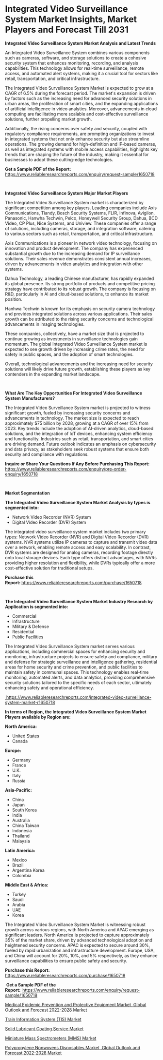 <p><h1>Integrated Video Surveillance System Market Insights, Market Players and Forecast Till 2031</h1></p><p><strong>Integrated Video Surveillance System Market Analysis and Latest Trends</strong></p>
<p><p>An Integrated Video Surveillance System combines various components such as cameras, software, and storage solutions to create a cohesive security system that enhances monitoring, recording, and analysis capabilities. This technology allows for real-time surveillance, remote access, and automated alert systems, making it a crucial tool for sectors like retail, transportation, and critical infrastructure.</p><p>The Integrated Video Surveillance System Market is expected to grow at a CAGR of 6.5% during the forecast period. The market's expansion is driven by factors such as the increasing need for advanced security solutions in urban areas, the proliferation of smart cities, and the expanding applications of artificial intelligence in video analytics. Moreover, advancements in cloud computing are facilitating more scalable and cost-effective surveillance solutions, further propelling market growth. </p><p>Additionally, the rising concerns over safety and security, coupled with regulatory compliance requirements, are prompting organizations to invest in integrated systems that not only enhance security but also streamline operations. The growing demand for high-definition and IP-based cameras, as well as integrated systems with mobile access capabilities, highlights key trends that are shaping the future of the industry, making it essential for businesses to adopt these cutting-edge technologies.</p></p>
<p><strong>Get a Sample PDF of the Report:&nbsp;</strong> <a href="https://www.reliableresearchreports.com/enquiry/request-sample/1650718?utm_campaign=1479&utm_medium=2&utm_source=Github&utm_content=ia&utm_term=12102024&utm_id=integrated-video-surveillance-system">https://www.reliableresearchreports.com/enquiry/request-sample/1650718</a></p>
<p>&nbsp;</p>
<p><strong>Integrated Video Surveillance System Major Market Players</strong></p>
<p><p>The Integrated Video Surveillance System market is characterized by significant competition among key players. Leading companies include Axis Communications, Tiandy, Bosch Security Systems, FLIR, Infinova, Avigilon, Panasonic, Hanwha Techwin, Pelco, Honeywell Security Group, Dahua, BCD Video, CP Plus, Nice Systems, and Uniview. These companies offer a range of solutions, including cameras, storage, and integration software, catering to various sectors such as retail, transportation, and critical infrastructure.</p><p>Axis Communications is a pioneer in network video technology, focusing on innovation and product development. The company has experienced substantial growth due to the increasing demand for IP surveillance solutions. Their sales revenue demonstrates consistent annual increases, driven by advancements in video analytics and integration with other systems.</p><p>Dahua Technology, a leading Chinese manufacturer, has rapidly expanded its global presence. Its strong portfolio of products and competitive pricing strategy have contributed to its robust growth. The company is focusing on R&D, particularly in AI and cloud-based solutions, to enhance its market position.</p><p>Hanhwa Techwin is known for its emphasis on security camera technology and provides integrated solutions across various applications. Their sales growth can be attributed to the rising security concerns and technological advancements in imaging technologies.</p><p>These companies, collectively, have a market size that is projected to continue growing as investments in surveillance technologies gain momentum. The global Integrated Video Surveillance System market is expected to see growth driven by increasing crime rates, the need for safety in public spaces, and the adoption of smart technologies.</p><p>Overall, technological advancements and the increasing need for security solutions will likely drive future growth, establishing these players as key contenders in the expanding market landscape.</p></p>
<p>&nbsp;</p>
<p><strong>What Are The Key Opportunities For Integrated Video Surveillance System Manufacturers?</strong></p>
<p><p>The Integrated Video Surveillance System market is projected to witness significant growth, fueled by increasing security concerns and advancements in technology. The market size is expected to reach approximately $75 billion by 2028, growing at a CAGR of over 15% from 2023. Key trends include the adoption of AI-driven analytics, cloud-based solutions, and the integration of IoT devices, enhancing system efficiency and functionality. Industries such as retail, transportation, and smart cities are driving demand. Future outlook indicates an emphasis on cybersecurity and data privacy, as stakeholders seek robust systems that ensure both security and compliance with regulations.</p></p>
<p><strong>Inquire or Share Your Questions If Any Before Purchasing This Report:</strong> <a href="https://www.reliableresearchreports.com/enquiry/pre-order-enquiry/1650718?utm_campaign=1479&utm_medium=2&utm_source=Github&utm_content=ia&utm_term=12102024&utm_id=integrated-video-surveillance-system">https://www.reliableresearchreports.com/enquiry/pre-order-enquiry/1650718</a></p>
<p>&nbsp;</p>
<p><strong>Market Segmentation</strong></p>
<p><strong>The Integrated Video Surveillance System Market Analysis by types is segmented into:</strong></p>
<p><ul><li>Network Video Recorder (NVR) System</li><li>Digital Video Recorder (DVR) System</li></ul></p>
<p><p>The integrated video surveillance system market includes two primary types: Network Video Recorder (NVR) and Digital Video Recorder (DVR) systems. NVR systems utilize IP cameras to capture and transmit video data over a network, enabling remote access and easy scalability. In contrast, DVR systems are designed for analog cameras, recording footage directly onto local storage devices. Each type offers distinct advantages, with NVRs providing higher resolution and flexibility, while DVRs typically offer a more cost-effective solution for traditional setups.</p></p>
<p><strong>Purchase this Report:&nbsp;</strong><a href="https://www.reliableresearchreports.com/purchase/1650718?utm_campaign=1479&utm_medium=2&utm_source=Github&utm_content=ia&utm_term=12102024&utm_id=integrated-video-surveillance-system">https://www.reliableresearchreports.com/purchase/1650718</a></p>
<p>&nbsp;</p>
<p><strong>The Integrated Video Surveillance System Market Industry Research by Application is segmented into:</strong></p>
<p><ul><li>Commercial</li><li>Infrastructure</li><li>Military & Defense</li><li>Residential</li><li>Public Facilities</li></ul></p>
<p><p>The Integrated Video Surveillance System market serves various applications, including commercial spaces for enhancing security and monitoring, infrastructure projects to ensure safety and compliance, military and defense for strategic surveillance and intelligence gathering, residential areas for home security and crime prevention, and public facilities to maintain safety in communal spaces. This technology enables real-time monitoring, automated alerts, and data analytics, providing comprehensive security solutions tailored to the specific needs of each sector, ultimately enhancing safety and operational efficiency.</p></p>
<p><a href="https://www.reliableresearchreports.com/integrated-video-surveillance-system-market-r1650718?utm_campaign=1479&utm_medium=2&utm_source=Github&utm_content=ia&utm_term=12102024&utm_id=integrated-video-surveillance-system">&nbsp;https://www.reliableresearchreports.com/integrated-video-surveillance-system-market-r1650718</a></p>
<p><strong>In terms of Region, the Integrated Video Surveillance System Market Players available by Region are:</strong></p>
<p>
    <p> <strong> North America: </strong>
        <ul>
            <li>United States</li>
            <li>Canada</li>
        </ul>
        </p> 
    <p> <strong> Europe: </strong>
        <ul>
            <li>Germany</li>
            <li>France</li>
            <li>U.K.</li>
            <li>Italy</li>
            <li>Russia</li>
        </ul>
        </p> 
    <p> <strong> Asia-Pacific: </strong>
        <ul>
            <li>China</li>
            <li>Japan</li>
            <li>South Korea</li>
            <li>India</li>
            <li>Australia</li>
            <li>China Taiwan</li>
            <li>Indonesia</li>
            <li>Thailand</li>
            <li>Malaysia</li>
        </ul>
        </p> 
    <p> <strong> Latin America: </strong>
        <ul>
            <li>Mexico</li>
            <li>Brazil</li>
            <li>Argentina Korea</li>
            <li>Colombia</li>
        </ul>
        </p> 
    <p> <strong> Middle East & Africa: </strong>
        <ul>
            <li>Turkey</li>
            <li>Saudi</li>
            <li>Arabia</li>
            <li>UAE</li>
            <li>Korea</li>
        </ul>
    </p>
    </p>
<p><p>The Integrated Video Surveillance System Market is witnessing robust growth across various regions, with North America and APAC emerging as significant leaders. North America is projected to capture approximately 35% of the market share, driven by advanced technological adoption and heightened security concerns. APAC is expected to secure around 30%, fueled by rapid urbanization and infrastructure development. Europe, USA, and China will account for 20%, 10%, and 5% respectively, as they enhance surveillance capabilities to ensure public safety and security.</p></p>
<p><strong>Purchase this Report: </strong><a href="https://www.reliableresearchreports.com/purchase/1650718?utm_campaign=1479&utm_medium=2&utm_source=Github&utm_content=ia&utm_term=12102024&utm_id=integrated-video-surveillance-system">https://www.reliableresearchreports.com/purchase/1650718</a></p>
<p>&nbsp;<strong>Get a Sample PDF of the Report:&nbsp;&nbsp;</strong><a href="https://www.reliableresearchreports.com/enquiry/request-sample/1650718?utm_campaign=1479&utm_medium=2&utm_source=Github&utm_content=ia&utm_term=12102024&utm_id=integrated-video-surveillance-system">https://www.reliableresearchreports.com/enquiry/request-sample/1650718</a></p>
<p><strong></strong></p>
<p><p><a href="https://github.com/Rekhakhatun65/Market-Research-Report-List-1/blob/main/medical-epidemic-prevention-and-protective-equipment-market-global-outlook-and-forecast-2022-2028-market.md?utm_campaign=1479&utm_medium=2&utm_source=Github&utm_content=ia&utm_term=12102024&utm_id=integrated-video-surveillance-system">Medical Epidemic Prevention and Protective Equipment Market, Global Outlook and Forecast 2022-2028 Market</a></p><p><a href="https://www.linkedin.com/pulse/train-information-system-tis-market-research-report-2024--gnllc?utm_campaign=1479&utm_medium=2&utm_source=Github&utm_content=ia&utm_term=12102024&utm_id=integrated-video-surveillance-system">Train Information System (TIS) Market</a></p><p><a href="https://www.linkedin.com/pulse/navigating-global-solid-lubricant-coating-service-yalge?utm_campaign=1479&utm_medium=2&utm_source=Github&utm_content=ia&utm_term=12102024&utm_id=integrated-video-surveillance-system">Solid Lubricant Coating Service Market</a></p><p><a href="https://www.linkedin.com/pulse/miniature-mass-spectrometers-mms-market-size-share-01bxc?utm_campaign=1479&utm_medium=2&utm_source=Github&utm_content=ia&utm_term=12102024&utm_id=integrated-video-surveillance-system">Miniature Mass Spectrometers (MMS) Market</a></p><p><a href="https://github.com/HeatherFernandez476/Market-Research-Report-List-1/blob/main/polypropylene-nonwovens-disposables-market-global-outlook-and-forecast-2022-2028-market.md?utm_campaign=1479&utm_medium=2&utm_source=Github&utm_content=ia&utm_term=12102024&utm_id=integrated-video-surveillance-system">Polypropylene Nonwovens Disposables Market, Global Outlook and Forecast 2022-2028 Market</a></p></p>